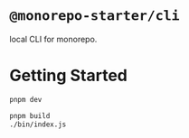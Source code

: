 # `@monorepo-starter/cli`

local CLI for monorepo.

# Getting Started

```bash
pnpm dev
```

```bash
pnpm build
./bin/index.js
```
